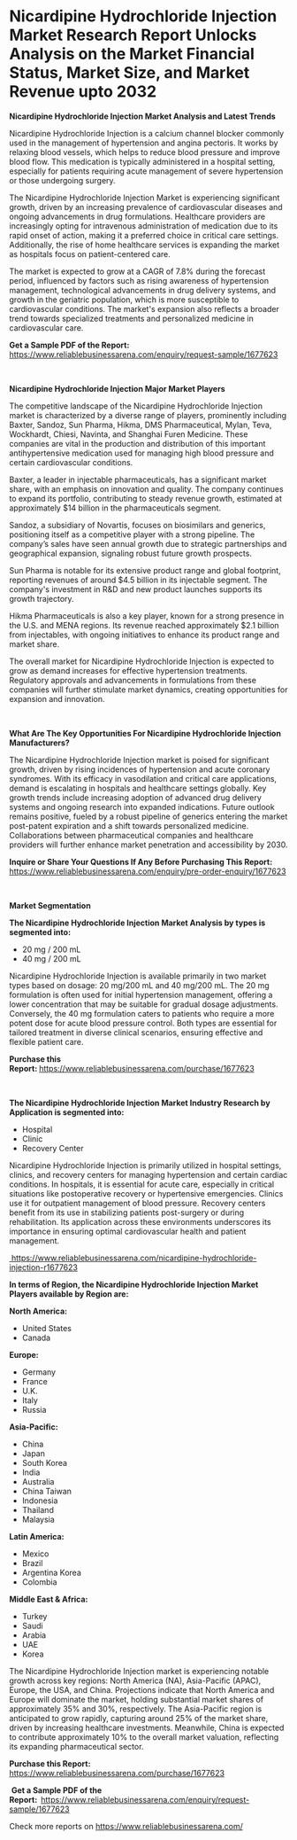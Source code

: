 <p><h1>Nicardipine Hydrochloride Injection Market Research Report Unlocks Analysis on the Market Financial Status, Market Size, and Market Revenue upto 2032</h1></p><p><strong>Nicardipine Hydrochloride Injection Market Analysis and Latest Trends</strong></p>
<p><p>Nicardipine Hydrochloride Injection is a calcium channel blocker commonly used in the management of hypertension and angina pectoris. It works by relaxing blood vessels, which helps to reduce blood pressure and improve blood flow. This medication is typically administered in a hospital setting, especially for patients requiring acute management of severe hypertension or those undergoing surgery.</p><p>The Nicardipine Hydrochloride Injection Market is experiencing significant growth, driven by an increasing prevalence of cardiovascular diseases and ongoing advancements in drug formulations. Healthcare providers are increasingly opting for intravenous administration of medication due to its rapid onset of action, making it a preferred choice in critical care settings. Additionally, the rise of home healthcare services is expanding the market as hospitals focus on patient-centered care.</p><p>The market is expected to grow at a CAGR of 7.8% during the forecast period, influenced by factors such as rising awareness of hypertension management, technological advancements in drug delivery systems, and growth in the geriatric population, which is more susceptible to cardiovascular conditions. The market's expansion also reflects a broader trend towards specialized treatments and personalized medicine in cardiovascular care.</p></p>
<p><strong>Get a Sample PDF of the Report:&nbsp;</strong> <a href="https://www.reliablebusinessarena.com/enquiry/request-sample/1677623?utm_campaign=3215&utm_medium=2&utm_source=Github&utm_content=ia&utm_term=25032025&utm_id=nicardipine-hydrochloride-injection">https://www.reliablebusinessarena.com/enquiry/request-sample/1677623</a></p>
<p>&nbsp;</p>
<p><strong>Nicardipine Hydrochloride Injection Major Market Players</strong></p>
<p><p>The competitive landscape of the Nicardipine Hydrochloride Injection market is characterized by a diverse range of players, prominently including Baxter, Sandoz, Sun Pharma, Hikma, DMS Pharmaceutical, Mylan, Teva, Wockhardt, Chiesi, Navinta, and Shanghai Furen Medicine. These companies are vital in the production and distribution of this important antihypertensive medication used for managing high blood pressure and certain cardiovascular conditions.</p><p>Baxter, a leader in injectable pharmaceuticals, has a significant market share, with an emphasis on innovation and quality. The company continues to expand its portfolio, contributing to steady revenue growth, estimated at approximately $14 billion in the pharmaceuticals segment.</p><p>Sandoz, a subsidiary of Novartis, focuses on biosimilars and generics, positioning itself as a competitive player with a strong pipeline. The company’s sales have seen annual growth due to strategic partnerships and geographical expansion, signaling robust future growth prospects.</p><p>Sun Pharma is notable for its extensive product range and global footprint, reporting revenues of around $4.5 billion in its injectable segment. The company's investment in R&D and new product launches supports its growth trajectory.</p><p>Hikma Pharmaceuticals is also a key player, known for a strong presence in the U.S. and MENA regions. Its revenue reached approximately $2.1 billion from injectables, with ongoing initiatives to enhance its product range and market share.</p><p>The overall market for Nicardipine Hydrochloride Injection is expected to grow as demand increases for effective hypertension treatments. Regulatory approvals and advancements in formulations from these companies will further stimulate market dynamics, creating opportunities for expansion and innovation.</p></p>
<p>&nbsp;</p>
<p><strong>What Are The Key Opportunities For Nicardipine Hydrochloride Injection Manufacturers?</strong></p>
<p><p>The Nicardipine Hydrochloride Injection market is poised for significant growth, driven by rising incidences of hypertension and acute coronary syndromes. With its efficacy in vasodilation and critical care applications, demand is escalating in hospitals and healthcare settings globally. Key growth trends include increasing adoption of advanced drug delivery systems and ongoing research into expanded indications. Future outlook remains positive, fueled by a robust pipeline of generics entering the market post-patent expiration and a shift towards personalized medicine. Collaborations between pharmaceutical companies and healthcare providers will further enhance market penetration and accessibility by 2030.</p></p>
<p><strong>Inquire or Share Your Questions If Any Before Purchasing This Report:</strong> <a href="https://www.reliablebusinessarena.com/enquiry/pre-order-enquiry/1677623?utm_campaign=3215&utm_medium=2&utm_source=Github&utm_content=ia&utm_term=25032025&utm_id=nicardipine-hydrochloride-injection">https://www.reliablebusinessarena.com/enquiry/pre-order-enquiry/1677623</a></p>
<p>&nbsp;</p>
<p><strong>Market Segmentation</strong></p>
<p><strong>The Nicardipine Hydrochloride Injection Market Analysis by types is segmented into:</strong></p>
<p><ul><li>20 mg / 200 mL</li><li>40 mg / 200 mL</li></ul></p>
<p><p>Nicardipine Hydrochloride Injection is available primarily in two market types based on dosage: 20 mg/200 mL and 40 mg/200 mL. The 20 mg formulation is often used for initial hypertension management, offering a lower concentration that may be suitable for gradual dosage adjustments. Conversely, the 40 mg formulation caters to patients who require a more potent dose for acute blood pressure control. Both types are essential for tailored treatment in diverse clinical scenarios, ensuring effective and flexible patient care.</p></p>
<p><strong>Purchase this Report:&nbsp;</strong><a href="https://www.reliablebusinessarena.com/purchase/1677623?utm_campaign=3215&utm_medium=2&utm_source=Github&utm_content=ia&utm_term=25032025&utm_id=nicardipine-hydrochloride-injection">https://www.reliablebusinessarena.com/purchase/1677623</a></p>
<p>&nbsp;</p>
<p><strong>The Nicardipine Hydrochloride Injection Market Industry Research by Application is segmented into:</strong></p>
<p><ul><li>Hospital</li><li>Clinic</li><li>Recovery Center</li></ul></p>
<p><p>Nicardipine Hydrochloride Injection is primarily utilized in hospital settings, clinics, and recovery centers for managing hypertension and certain cardiac conditions. In hospitals, it is essential for acute care, especially in critical situations like postoperative recovery or hypertensive emergencies. Clinics use it for outpatient management of blood pressure. Recovery centers benefit from its use in stabilizing patients post-surgery or during rehabilitation. Its application across these environments underscores its importance in ensuring optimal cardiovascular health and patient management.</p></p>
<p><a href="https://www.reliablebusinessarena.com/nicardipine-hydrochloride-injection-r1677623?utm_campaign=3215&utm_medium=2&utm_source=Github&utm_content=ia&utm_term=25032025&utm_id=nicardipine-hydrochloride-injection">&nbsp;https://www.reliablebusinessarena.com/nicardipine-hydrochloride-injection-r1677623</a></p>
<p><strong>In terms of Region, the Nicardipine Hydrochloride Injection Market Players available by Region are:</strong></p>
<p>
    <p> <strong> North America: </strong>
        <ul>
            <li>United States</li>
            <li>Canada</li>
        </ul>
        </p> 
    <p> <strong> Europe: </strong>
        <ul>
            <li>Germany</li>
            <li>France</li>
            <li>U.K.</li>
            <li>Italy</li>
            <li>Russia</li>
        </ul>
        </p> 
    <p> <strong> Asia-Pacific: </strong>
        <ul>
            <li>China</li>
            <li>Japan</li>
            <li>South Korea</li>
            <li>India</li>
            <li>Australia</li>
            <li>China Taiwan</li>
            <li>Indonesia</li>
            <li>Thailand</li>
            <li>Malaysia</li>
        </ul>
        </p> 
    <p> <strong> Latin America: </strong>
        <ul>
            <li>Mexico</li>
            <li>Brazil</li>
            <li>Argentina Korea</li>
            <li>Colombia</li>
        </ul>
        </p> 
    <p> <strong> Middle East & Africa: </strong>
        <ul>
            <li>Turkey</li>
            <li>Saudi</li>
            <li>Arabia</li>
            <li>UAE</li>
            <li>Korea</li>
        </ul>
    </p>
    </p>
<p><p>The Nicardipine Hydrochloride Injection market is experiencing notable growth across key regions: North America (NA), Asia-Pacific (APAC), Europe, the USA, and China. Projections indicate that North America and Europe will dominate the market, holding substantial market shares of approximately 35% and 30%, respectively. The Asia-Pacific region is anticipated to grow rapidly, capturing around 25% of the market share, driven by increasing healthcare investments. Meanwhile, China is expected to contribute approximately 10% to the overall market valuation, reflecting its expanding pharmaceutical sector.</p></p>
<p><strong>Purchase this Report: </strong><a href="https://www.reliablebusinessarena.com/purchase/1677623?utm_campaign=3215&utm_medium=2&utm_source=Github&utm_content=ia&utm_term=25032025&utm_id=nicardipine-hydrochloride-injection">https://www.reliablebusinessarena.com/purchase/1677623</a></p>
<p>&nbsp;<strong>Get a Sample PDF of the Report:&nbsp;&nbsp;</strong><a href="https://www.reliablebusinessarena.com/enquiry/request-sample/1677623?utm_campaign=3215&utm_medium=2&utm_source=Github&utm_content=ia&utm_term=25032025&utm_id=nicardipine-hydrochloride-injection">https://www.reliablebusinessarena.com/enquiry/request-sample/1677623</a></p>
<p><strong></strong></p>
<p>Check more reports on <a href="https://www.reliablebusinessarena.com/?utm_campaign=3215&utm_medium=2&utm_source=Github&utm_content=ia&utm_term=25032025&utm_id=nicardipine-hydrochloride-injection">https://www.reliablebusinessarena.com/</a></p>
